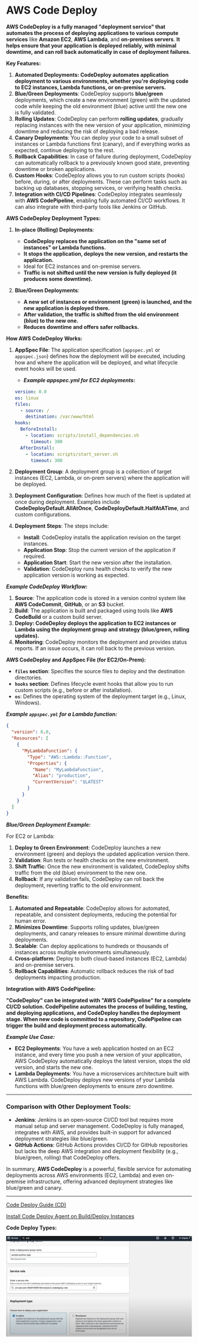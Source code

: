 # AWS Code Deploy

**AWS CodeDeploy is a fully managed "deployment service" that automates the process of deploying applications to various compute services** like **Amazon EC2**, **AWS Lambda**, and **on-premises servers**. **It helps ensure that your application is deployed reliably, with minimal downtime, and can roll back automatically in case of deployment failures.**


**Key Features:**

1. **Automated Deployments: CodeDeploy automates application deployment to various environments, whether you're deploying code to EC2 instances, Lambda functions, or on-premise servers.**
2. **Blue/Green Deployments**: CodeDeploy supports **blue/green** deployments, which create a new environment (green) with the updated code while keeping the old environment (blue) active until the new one is fully validated.
3. **Rolling Updates**: CodeDeploy can perform **rolling updates**, gradually replacing instances with the new version of your application, minimizing downtime and reducing the risk of deploying a bad release.
4. **Canary Deployments**: You can deploy your code to a small subset of instances or Lambda functions first (canary), and if everything works as expected, continue deploying to the rest.
5. **Rollback Capabilities**: In case of failure during deployment, CodeDeploy can automatically rollback to a previously known good state, preventing downtime or broken applications.
6. **Custom Hooks**: CodeDeploy allows you to run custom scripts (hooks) before, during, or after deployments. These can perform tasks such as backing up databases, stopping services, or verifying health checks.
7. **Integration with CI/CD Pipelines**: CodeDeploy integrates seamlessly with **AWS CodePipeline**, enabling fully automated CI/CD workflows. It can also integrate with third-party tools like Jenkins or GitHub.

**AWS CodeDeploy Deployment Types:**

1. **In-place (Rolling) Deployments**:
   - **CodeDeploy replaces the application on the "same set of instances" or Lambda functions.**
   - **It stops the application, deploys the new version, and restarts the application.**
   - Ideal for EC2 instances and on-premise servers.
   - **Traffic is not shifted until the new version is fully deployed (it produces some downtime).**

2. **Blue/Green Deployments**:
   - **A new set of instances or environment (green) is launched, and the new application is deployed there.**
   - **After validation, the traffic is shifted from the old environment (blue) to the new one.**
   - **Reduces downtime and offers safer rollbacks.**

**How AWS CodeDeploy Works:**

1. **AppSpec File**: The application specification (`appspec.yml` or `appspec.json`) defines how the deployment will be executed, including how and where the application will be deployed, and what lifecycle event hooks will be used.
   - ***Example appspec.yml for EC2 deployments:***
   ```yaml
   version: 0.0
   os: linux
   files:
     - source: /
       destination: /var/www/html
   hooks:
     BeforeInstall:
       - location: scripts/install_dependencies.sh
         timeout: 300
     AfterInstall:
       - location: scripts/start_server.sh
         timeout: 300
   ```

2. **Deployment Group**: A deployment group is a collection of target instances (EC2, Lambda, or on-prem servers) where the application will be deployed.
3. **Deployment Configuration**: Defines how much of the fleet is updated at once during deployment. Examples include **CodeDeployDefault.AllAtOnce**, **CodeDeployDefault.HalfAtATime**, and custom configurations.
4. **Deployment Steps**: The steps include:
   - **Install**: CodeDeploy installs the application revision on the target instances.
   - **Application Stop**: Stop the current version of the application if required.
   - **Application Start**: Start the new version after the installation.
   - **Validation**: CodeDeploy runs health checks to verify the new application version is working as expected.

***Example CodeDeploy Workflow:***

1. **Source**: The application code is stored in a version control system like **AWS CodeCommit**, **GitHub**, or an **S3** bucket.
2. **Build**: The application is built and packaged using tools like **AWS CodeBuild** or a custom build server.
3. **Deploy: CodeDeploy deploys the application to EC2 instances or Lambda using the deployment group and strategy (blue/green, rolling updates).**
4. **Monitoring**: CodeDeploy monitors the deployment and provides status reports. If an issue occurs, it can roll back to the previous version.

**AWS CodeDeploy and AppSpec File (for EC2/On-Prem):**

- **`files` section**: Specifies the source files to deploy and the destination directories.
- **`hooks` section**: Defines lifecycle event hooks that allow you to run custom scripts (e.g., before or after installation).
- **`os`**: Defines the operating system of the deployment target (e.g., Linux, Windows).

***Example `appspec.yml` for a Lambda function:***
```json
{
  "version": 0.0,
  "Resources": [
    {
      "MyLambdaFunction": {
        "Type": "AWS::Lambda::Function",
        "Properties": {
          "Name": "MyLambdaFunction",
          "Alias": "production",
          "CurrentVersion": "$LATEST"
        }
      }
    }
  ]
}
```

***Blue/Green Deployment Example:***

For EC2 or Lambda:

1. **Deploy to Green Environment**: CodeDeploy launches a new environment (green) and deploys the updated application version there.
2. **Validation**: Run tests or health checks on the new environment.
3. **Shift Traffic**: Once the new environment is validated, CodeDeploy shifts traffic from the old (blue) environment to the new one.
4. **Rollback**: If any validation fails, CodeDeploy can roll back the deployment, reverting traffic to the old environment.

**Benefits:**

1. **Automated and Repeatable**: CodeDeploy allows for automated, repeatable, and consistent deployments, reducing the potential for human error.
2. **Minimizes Downtime**: Supports rolling updates, blue/green deployments, and canary releases to ensure minimal downtime during deployments.
3. **Scalable**: Can deploy applications to hundreds or thousands of instances across multiple environments simultaneously.
4. **Cross-platform**: Deploy to both cloud-based instances (EC2, Lambda) and on-premise servers.
5. **Rollback Capabilities**: Automatic rollback reduces the risk of bad deployments impacting production.

**Integration with AWS CodePipeline:**

**"CodeDeploy" can be integrated with "AWS CodePipeline" for a complete CI/CD solution. CodePipeline automates the process of building, testing, and deploying applications, and CodeDeploy handles the deployment stage. When new code is committed to a repository, CodePipeline can trigger the build and deployment process automatically.**

***Example Use Case:***

- **EC2 Deployments**: You have a web application hosted on an EC2 instance, and every time you push a new version of your application, AWS CodeDeploy automatically deploys the latest version, stops the old version, and starts the new one.
- **Lambda Deployments**: You have a microservices architecture built with AWS Lambda. CodeDeploy deploys new versions of your Lambda functions with blue/green deployments to ensure zero downtime.



---
### Comparison with Other Deployment Tools:

- **Jenkins**: Jenkins is an open-source CI/CD tool but requires more manual setup and server management. CodeDeploy is fully managed, integrates with AWS, and provides built-in support for advanced deployment strategies like blue/green.
- **GitHub Actions**: GitHub Actions provides CI/CD for GitHub repositories but lacks the deep AWS integration and deployment flexibility (e.g., blue/green, rolling) that CodeDeploy offers.

In summary, **AWS CodeDeploy** is a powerful, flexible service for automating deployments across AWS environments (EC2, Lambda) and even on-premise infrastructure, offering advanced deployment strategies like blue/green and canary.



---
[Code Deploy Guide (CD)](https://docs.aws.amazon.com/codedeploy/latest/userguide/welcome.html)

[Install Code Deploy Agent on Build/Deploy Instances](https://docs.aws.amazon.com/codedeploy/latest/userguide/codedeploy-agent-operations-install-ssm.html)

**Code Deploy Types:**

![Code Deploy Types](./img/0_code_deployment_types.png)